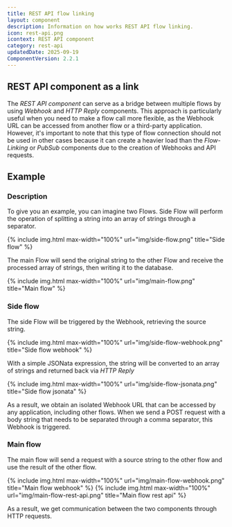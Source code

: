 ```yaml
---
title: REST API flow linking
layout: component
description: Information on how works REST API flow linking.
icon: rest-api.png
icontext: REST API component
category: rest-api
updatedDate: 2025-09-19
ComponentVersion: 2.2.1
---
```


## REST API component as a link

The *REST API component* can serve as a bridge between multiple flows by using *Webhook* and *HTTP Reply* components. This approach is particularly useful when you need to make a flow call more flexible, as the Webhook URL can be accessed from another flow or a third-party application. However, it's important to note that this type of flow connection should not be used in other cases because it can create a heavier load than the *Flow-Linking* or *PubSub* components due to the creation of Webhooks and API requests.

## Example

### Description

To give you an example, you can imagine two Flows. Side Flow will perform the operation of splitting a string into an array of strings through a separator.

{% include img.html max-width="100%" url="img/side-flow.png" title="Side flow" %}

The main Flow will send the original string to the other Flow and receive the processed array of strings, then writing it to the database.

{% include img.html max-width="100%" url="img/main-flow.png" title="Main flow" %}

### Side flow

The side Flow will be triggered by the Webhook, retrieving the source string.

{% include img.html max-width="100%" url="img/side-flow-webhook.png" title="Side flow webhook" %}

With a simple JSONata expression, the string will be converted to an array of strings and returned back via *HTTP Reply*

{% include img.html max-width="100%" url="img/side-flow-jsonata.png" title="Side flow jsonata" %}

As a result, we obtain an isolated Webhook URL that can be accessed by any application, including other flows. When we send a POST request with a body string that needs to be separated through a comma separator, this Webhook is triggered.

### Main flow

The main flow will send a request with a source string to the other flow and use the result of the other flow.

{% include img.html max-width="100%" url="img/main-flow-webhook.png" title="Main flow webhook" %}
{% include img.html max-width="100%" url="img/main-flow-rest-api.png" title="Main flow rest api" %}

As a result, we get communication between the two components through HTTP requests.
